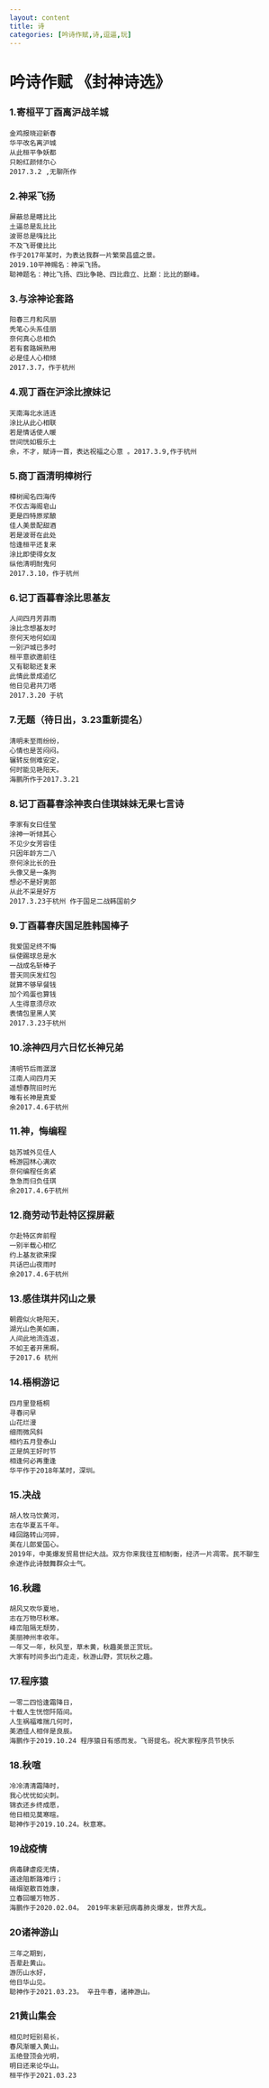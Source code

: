 ```yaml
---
layout: content
title: 诗
categories: [吟诗作赋,诗,逗逼,玩]
---
```



# 吟诗作赋 《封神诗选》

### 1.寄桓平丁酉离沪战羊城
```
金鸡报晓迎新春
华平改名离沪城
从此桓平争妖都
只盼红颜倾尔心
2017.3.2 ,无聊所作
```

### 2.神采飞扬
```
屏蔽总是瞎比比
土逼总是乱比比
波哥总是嗨比比
不及飞哥傻比比
作于2017年某时，为表达我群一片繁荣昌盛之景。
2019.10平神赐名：神采飞扬。
聪神题名：神比飞扬、四比争艳、四比鼎立、比巅：比比的巅峰。
```


### 3.与涂神论套路
```
阳春三月和风丽
秃笔心头系佳丽
奈何真心总相负
若有套路娴熟用
必是佳人心相倾
2017.3.7，作于杭州
```


### 4.观丁酉在沪涂比撩妹记
```
天南海北水涟涟
涂比从此心相联
若是情话使人暖
世间恍如极乐土
余，不才，赋诗一首，表达祝福之心意 。2017.3.9,作于杭州
```



### 5.商丁酉清明樟树行
```
樟树闻名四海传
不仅古海阁皂山
更是四特原浆酿
佳人美景配甜酒
若是波哥在此处
恰逢桓平还复来
涂比即使得女友
纵他清明耐鬼何
2017.3.10，作于杭州
```


### 6.记丁酉暮春涂比思基友
```
人间四月芳菲雨
涂比念想基友时
奈何天地何如阔
一别沪城已多时
桓平意欲邀前往
又有聪聪还复来
此情此景成追忆
他日见君共刀塔
2017.3.20 于杭
```



### 7.无题（待日出，3.23重新提名）
```
清明未至雨纷纷，
心情也是苦闷闷。
辗转反侧难安定，
何时能见艳阳天。
海鹏所作于2017.3.21
```


### 8.记丁酉暮春涂神表白佳琪妹妹无果七言诗
```
李家有女曰佳莹
涂神一听倾其心
不见少女芳容佳
只因年龄方二八
奈何涂比长的丑
头像又是一条狗
想必不是好男郎
从此不采是好方
2017.3.23于杭州 作于国足二战韩国前夕
```



### 9.丁酉暮春庆国足胜韩国棒子
```
我爱国足终不悔
纵使踢球总是水
一战成名斩棒子
普天同庆发红包
就算不够早餐钱
加个鸡蛋也算钱
人生得意须尽欢
表情包里黑人笑
2017.3.23于杭州
```


### 10.涂神四月六日忆长神兄弟
```
清明节后雨潺潺
江南人间四月天
遥想春院旧时光
唯有长神是真爱
余2017.4.6于杭州
```


### 11.神，悔编程
```
姑苏城外见佳人
畅游园林心满欢
奈何编程任务紧
急急而归负佳琪
余2017.4.6于杭州
```

### 12.商劳动节赴特区探屏蔽
```
尔赴特区奔前程
一别半载心相忆
约上基友欲来探
共话巴山夜雨时
余2017.4.6于杭州
```


### 13.感佳琪井冈山之景
```
朝霞似火艳阳天，
湖光山色美如画，
人间此地流连返，
不如王者开黑啊。
于2017.6 杭州
```


### 14.梧桐游记
```
四月里登梧桐
寻春问早
山花烂漫
细雨微风斜
相约五月登泰山
正是鸽王好时节
相逢何必再重逢
华平作于2018年某时，深圳。
```


### 15.决战
```
胡人牧马饮黄河，
志在华夏五千年。
峰回路转山河碎，
美在儿郎爱国心。
2019年，中美爆发贸易世纪大战。双方你来我往互相制衡，经济一片凋零。民不聊生
余遂作此诗鼓舞群众士气。
```


### 16.秋趣
```
胡风又吹华夏地，
志在万物尽秋寒。
峰峦阻隔无颓势，
美丽神州丰收年。
一年又一年，秋风至，草木黄，秋趣美景正赏玩。
大家有时间多出门走走，秋游山野，赏玩秋之趣。
```


### 17.程序猿
```
一零二四恰逢霜降日，
十载人生恍惚阡陌间。
人生祸福难揣几何时，
美酒佳人相伴是良辰。
海鹏作于2019.10.24 程序猿日有感而发。飞哥提名。祝大家程序员节快乐
```


### 18.秋喧
```
冷冷清清霜降时，
我心忧忧如尖刺。
锦衣还乡终成愿，
他日相见莫寒暄。
聪神作于2019.10.24。秋意寒。
```

### 19战疫情
```
病毒肆虐疫无情，
道途阻断路难行；
硝烟驱散百姓康，
立春回暖万物苏.
海鹏作于2020.02.04。 2019年末新冠病毒肺炎爆发，世界大乱。
```

### 20诸神游山
```
三年之期到，
吾辈赴黄山。
游历山水好，
他日华山见。
聪神作于2021.03.23。	辛丑牛春，诸神游山。
```

### 21黄山集会
```
相见时短别易长，
春风渐暖入黄山。
五绝登顶会光明，
明日还来论华山。
桓平作于2021.03.23
```